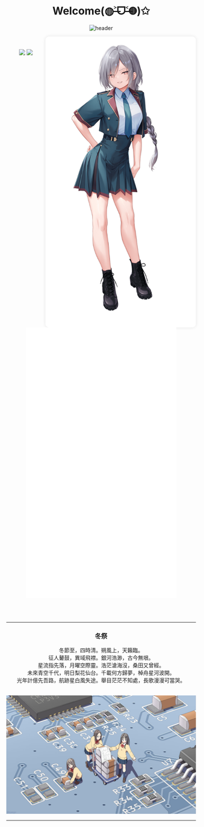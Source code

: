 <div align="center">
  <h1>Welcome(◍˃̶ᗜ˂̶◍)✩</h1>

  ![header](https://capsule-render.vercel.app/api?type=waving&color=f5a9b8&height=300&section=header&text=I%20mainly%20use%20Java,%20Python,%20React%20and%20C.&fontSize=36&fontColor=ffffff)
</div>

<img align='right' src='./images/current.png?v=1749403321_775' width='400px' alt='看板娘' style='border-radius: 10px; box-shadow: 0 0 10px rgba(0,0,0,0.1);'>

<!-- <img align='right' src='https://counter.seku.su/c302?' width='400px'> -->

<p align="center">
  <br/><br/>
  <img src='https://count.getloli.com/@van?name=van&theme=asoul&padding=7&offset=0&align=top&scale=1&pixelated=1&darkmode=0' width="400px">
  <img src="https://github-readme-stats.vercel.app/api?username=jackyrwj&show_icons=true&count_private=true&icon_color=fdd34f&title_color=f75e4f" width="400px"/>
  <img width="400px" src="./github-metrics.svg" />
</p>

<br/><br/>

---

<div align="center">

  ### 冬祭

  冬節至，四時清。朔風上，天籟臨。<br>征人鼙鼓，異域飛襟。銀河浩渺，古今無垠。<br>星流指先落，月曜空際靈。浩茫滄海沒，桑田又曾經。<br>未來青空千代，明日梨花仙台。千載何方歸夢，棹舟星河波開。<br>光年計億先吾路，航跡星白風失途。舉目茫茫不知處，長歌漫漫可當哭。<br><br>
</div>

![pcb](pcb.jpg)

---
